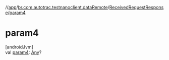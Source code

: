 //[app](../../../index.md)/[br.com.autotrac.testnanoclient.dataRemote](../index.md)/[ReceivedRequestResponse](index.md)/[param4](param4.md)

# param4

[androidJvm]\
val [param4](param4.md): [Any](https://kotlinlang.org/api/latest/jvm/stdlib/kotlin/-any/index.html)?
